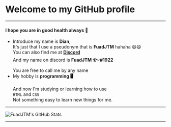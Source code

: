 # Welcome to my GitHub profile
***
#### I hope you are in good health always 🤗
* Introduce my name is **Dian**,           
It's just that I use a pseudonym that is **FuadJTM** hahaha 😄😄</br>You can also find me at [**Discord**](https://discord.com)     
And my name on discord is **__FuadJTM ࿐#1922__**                     
You are free to call me by any name
* My hobby is **programming 🖥️**</br>    
And now I'm studying or learning how to use</br>`HTML` and `CSS`       
Not something easy to learn new things for me.

***
![FuadJTM's GitHub Stats](https://github-readme-stats.vercel.app/api?username=FuadJTM&show_icons=true&theme=gruvbox)
***
